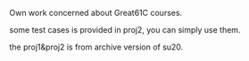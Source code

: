 Own work concerned about Great61C courses.

some test cases is provided in proj2, you can simply use them.

the proj1&proj2 is from archive version of su20.

